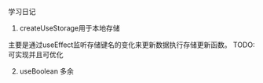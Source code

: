 学习日记

1. createUseStorage用于本地存储

主要是通过useEffect监听存储键名的变化来更新数据执行存储更新函数。
TODO:可实现并且可优化

2. useBoolean 多余